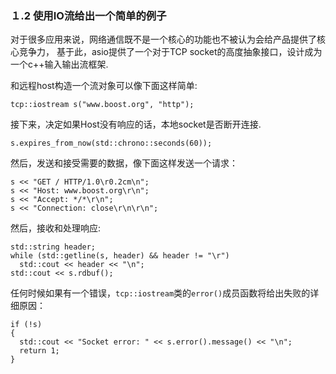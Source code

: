 ### １.2 使用IO流给出一个简单的例子

对于很多应用来说，网络通信既不是一个核心的功能也不被认为会给产品提供了核心竞争力， 基于此，asio提供了一个对于TCP socket的高度抽象接口，设计成为一个c++输入输出流框架.

和远程host构造一个流对象可以像下面这样简单:
```
tcp::iostream s("www.boost.org", "http");
```
接下来，决定如果Host没有响应的话，本地socket是否断开连接.
```
s.expires_from_now(std::chrono::seconds(60));
```
然后，发送和接受需要的数据，像下面这样发送一个请求：
```
s << "GET / HTTP/1.0\r0.2cm\n";
s << "Host: www.boost.org\r\n";
s << "Accept: */*\r\n";
s << "Connection: close\r\n\r\n";
```
然后，接收和处理响应:
```
std::string header;
while (std::getline(s, header) && header != "\r")
  std::cout << header << "\n";
std::cout << s.rdbuf();
```
任何时候如果有一个错误，`tcp::iostream`类的`error()`成员函数将给出失败的详细原因：
```
if (!s)
{
  std::cout << "Socket error: " << s.error().message() << "\n";
  return 1;
}
```
